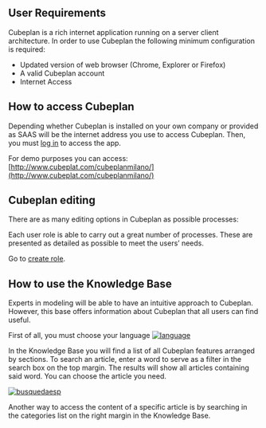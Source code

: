 ## User Requirements
Cubeplan is a rich internet application running on a server client architecture.
In order to use Cubeplan the following minimum configuration is required:
-  Updated version of web browser (Chrome, Explorer or Firefox)
-  A valid Cubeplan account
-  Internet Access

## How to access Cubeplan



Depending whether Cubeplan is installed on your own company or provided as SAAS will be the internet address you use to access Cubeplan.
Then, you must  [log in](http://www.cubeplat.com:8081/wiki/en/knowledge-base/how-to-sign-up/)  to access the app.

For demo purposes you can access:
[http://www.cubeplat.com/cubeplanmilano/](http://www.cubeplat.com/cubeplanmilano/)

## Cubeplan editing

There are as many editing options in Cubeplan as possible processes:

Each user role is able to carry out a great number of processes. These are presented as detailed as possible to meet the users’ needs.

Go to  [create role](http://www.cubeplat.com:8081/wiki/en/knowledge-base/role-manager-2/#New_Role).

## How to use the Knowledge Base

Experts in modeling will be able to have an intuitive approach to Cubeplan. However, this base offers information about Cubeplan that all users can find useful.

First of all, you must choose your language [![language](http://www.cubeplat.com:8081/wiki/wp-content/uploads/2016/12/language.png)](http://www.cubeplat.com:8081/wiki/wp-content/uploads/2016/12/language.png)

In the Knowledge Base you will find a list of all Cubeplan features arranged by sections. To search an article, enter a word to serve as a filter in the search box on the top margin. The results will show all articles containing said word. You can choose the article you need.

[![busquedaesp](http://www.cubeplat.com:8081/wiki/wp-content/uploads/2016/12/busquedaesp.png)](http://www.cubeplat.com:8081/wiki/wp-content/uploads/2016/12/busquedaesp.png)

Another way to access the content of a specific article is by searching in the categories list on the right margin in the Knowledge Base.
<!--stackedit_data:
eyJoaXN0b3J5IjpbLTE0Mjk0MDk5MTJdfQ==
-->